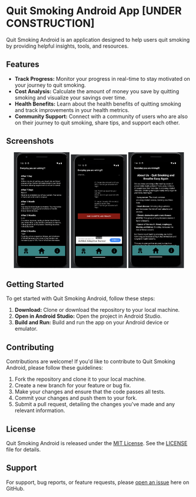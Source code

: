 # Quit Smoking Android App [UNDER CONSTRUCTION]

Quit Smoking Android is an application designed to help users quit smoking by providing helpful insights, tools, and resources.

## Features

- **Track Progress:** Monitor your progress in real-time to stay motivated on your journey to quit smoking.
- **Cost Analysis:** Calculate the amount of money you save by quitting smoking and visualize your savings over time.
- **Health Benefits:** Learn about the health benefits of quitting smoking and track improvements in your health metrics.
- **Community Support:** Connect with a community of users who are also on their journey to quit smoking, share tips, and support each other.

## Screenshots

<p align="center">
  <img src="media/badge.png" alt="Badge Screen" width="30%">
  <img src="media/home.png" alt="Home Screen" width="30%">
  <img src="media/about.png" alt="About Screen" width="30%">
</p>

## Getting Started

To get started with Quit Smoking Android, follow these steps:

1. **Download:** Clone or download the repository to your local machine.
2. **Open in Android Studio:** Open the project in Android Studio.
3. **Build and Run:** Build and run the app on your Android device or emulator.

## Contributing

Contributions are welcome! If you'd like to contribute to Quit Smoking Android, please follow these guidelines:

1. Fork the repository and clone it to your local machine.
2. Create a new branch for your feature or bug fix.
3. Make your changes and ensure that the code passes all tests.
4. Commit your changes and push them to your fork.
5. Submit a pull request, detailing the changes you've made and any relevant information.

## License

Quit Smoking Android is released under the [MIT License](LICENSE). See the [LICENSE](LICENSE) file for details.

## Support

For support, bug reports, or feature requests, please [open an issue](https://github.com/inandi/smoke/issues) here on GitHub.

